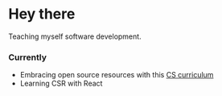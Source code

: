 # Hey there

Teaching myself software development.

### Currently
+ Embracing open source resources with this [CS curriculum](https://github.com/ossu/computer-science)
+ Learning CSR with React

<!---
mindofadam/mindofadam is a ✨ special ✨ repository because its `README.md` (this file) appears on your GitHub profile.
You can click the Preview link to take a look at your changes.
--->
